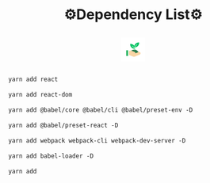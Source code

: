 <h1 align="center">   
⚙️Dependency List⚙️
</h1>

<h2 align="center">   

  ![](https://github.com/Raphael-GC/plant-manager/blob/main/assets/favicon.png)  
</h2>



`yarn add react`

`yarn add react-dom`  <!--- Necessário para utilizarmos o react na web, pois no permite acessar a árvore de elementos do HTML no Javascript (react) -->

`yarn add @babel/core @babel/cli @babel/preset-env -D` <!--- O '-D' significa que é pra instalar essas dependências com viés de desenvolvimento. Estou dizendo ao editor que não precisarei disso quando minha aplicação estiver executando online. O cli serve para que eu consiga executar o Babel pela linha de comando. O present-env identifica o ambiente onde nossa aplicação está sendo executada, para realizar uma conversão personalizada e enxuta.-->

`yarn add @babel/preset-react -D` <!--- Necessário para que o Babel possa interpretar o HTML dentro Javascript.-->

`yarn add webpack webpack-cli webpack-dev-server -D` 

`yarn add babel-loader -D` <!--- Cuida da integração entre o Babel e o Webpack.-->


`yarn add `
